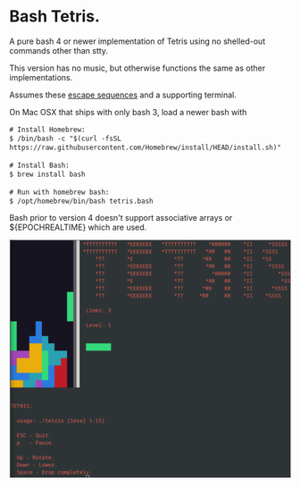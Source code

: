 # Bash Tetris.

A pure bash 4 or newer implementation of Tetris using no shelled-out commands other than stty.

This version has no music, but otherwise functions the same as other implementations.

Assumes these [escape sequences](https://misc.flogisoft.com/bash/tip_colors_and_formatting) and a
supporting terminal.

On Mac OSX that ships with only bash 3, load a newer bash with

```
# Install Homebrew:
$ /bin/bash -c "$(curl -fsSL https://raw.githubusercontent.com/Homebrew/install/HEAD/install.sh)"

# Install Bash:
$ brew install bash

# Run with homebrew bash:
$ /opt/homebrew/bin/bash tetris.bash
```

Bash prior to version 4 doesn't support associative arrays or ${EPOCHREALTIME} which are used.

![Tetris gameplay](https://raw.githubusercontent.com/adamrogoyski/tetris/main/screenshots/play-bash.png)
